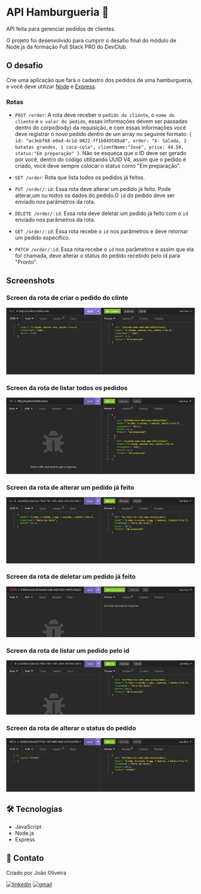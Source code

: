 # API Hamburgueria 🍔
API feita para gerenciar pedidos de clientes.

O projeto foi desenvolvido para cumprir o desafio final do módulo de Node.js da formação Full Stack PRO do DevClub.

## O desafio
Crie uma aplicação que fará o cadastro dos pedidos de uma hamburgueria, e você deve utilizar [Node](https://nodejs.org/en/) e [Express](https://expressjs.com/pt-br/).

### Rotas
- `POST /order`: A rota deve receber o `pedido do cliente`, o `nome do cliente` e `o valor do pedido`, essas informações devem ser passadas dentro do corpo(body) da requisição, e com essas informações você deve registrar o novo pedido dentro de um array no seguinte formato: `{ id: "ac3ebf68-e0ad-4c1d-9822-ff1b849589a8", order: "X- Salada, 2 batatas grandes, 1 coca-cola", clientName:"José", price: 44.50, status:"Em preparação" }`. Não se esqueça que o ID deve ser gerado por você, dentro do código utilizando UUID V4, assim que o pedido é criado, você deve sempre colocar o status como "Em preparação".

- `GET /order`: Rota que lista todos os pedidos já feitos.

- `PUT /order/:id`: Essa rota deve alterar um pedido já feito. Pode alterar,um ou todos os dados do pedido.O `id` do pedido deve ser enviado nos parâmetros da rota.

- `DELETE /order/:id`: Essa rota deve deletar um pedido já feito com o `id` enviado nos parâmetros da rota.

- `GET /order/:id`: Essa rota recebe o `id` nos parâmetros e deve retornar um pedido específico.

- `PATCH /order/:id`: Essa rota recebe o `id` nos parâmetros e assim que ela for chamada, deve alterar o status do pedido recebido pelo id para "Pronto".

## Screenshots
### Screen da rota de criar o pedido do clinte
![create order](./.github/create-order.png)

### Screen da rota de listar todos os pedidos
![check order](./.github/check-orders.png)

### Screen da rota de alterar um pedido já feito
![check order](./.github/update-orders.png)

### Screen da rota de deletar um pedido já feito
![check order](./.github/deleted-order.png)

### Screen da rota de listar um pedido pelo id
![check order](./.github/check-order-by-id.png)

### Screen da rota de alterar o status do pedido
![check order](./.github/update-status-from-order.png)

## 🛠️ Tecnologias
- JavaScript
- Node.js
- Express

## 💙 Contato
Criado por João Oliveira

[![linkedin](https://img.shields.io/badge/linkedin-0A66C2?style=for-the-badge&logo=linkedin&logoColor=white)](https://www.linkedin.com/in/joao-oliveira-preto-batista/)
[![gmail](https://img.shields.io/badge/Gmail-D14836?style=for-the-badge&logo=gmail&logoColor=white)](mailto:joaoliveira.batista1@gmail.com)